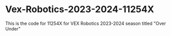 # Vex-Robotics-2023-2024-11254X
This is the code for 11254X for VEX Robotics 2023-2024 season titled "Over Under"
